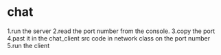 # chat

1.run the server
2.read the port number from the console.
3.copy the port
4.past it in the chat_client src code in network class on the port number
5.run the client
